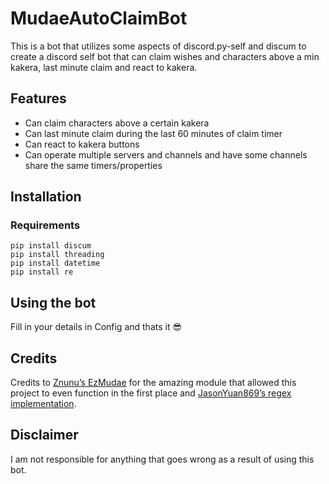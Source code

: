 # MudaeAutoClaimBot

This is a bot that utilizes some aspects of discord.py-self and discum to create a discord self bot that can claim wishes and characters above a min kakera, last minute claim and react to kakera. 

## Features
- Can claim characters above a certain kakera 
- Can last minute claim during the last 60 minutes of claim timer
- Can react to kakera buttons
- Can operate multiple servers and channels and have some channels share the same timers/properties

## Installation

### Requirements

```pip install discord.py-self
pip install discum
pip install threading
pip install datetime
pip install re
```
## Using the bot

Fill in your details in Config and thats it :sunglasses:

## Credits

Credits to [Znunu’s EzMudae](https://github.com/Znunu/EzMudae) for the amazing module that allowed this project to even function in the first place and [JasonYuan869’s regex implementation](https://github.com/JasonYuan869/AutoWaifuClaimerV3). 

## Disclaimer

I am not responsible for anything that goes wrong as a result of using this bot.
